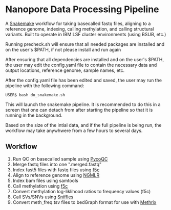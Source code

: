 # Nanopore Data Processing Pipeline

A [Snakemake](https://snakemake.readthedocs.io/en/stable/index.html) workflow for taking basecalled fastq files, aligning to a reference genome, indexing, calling methylation, and calling structural variants. Built to operate in IBM LSF cluster environments (using BSUB, etc.)

Running precheck.sh will ensure that all needed packages are installed and on the user's $PATH, if not please install and run again

After ensuring that all dependencies are installed and on the user's $PATH, the user may edit the config.yaml file to contain the necessary data and output locations, reference genome, sample names, etc.

After the config.yaml file has been edited and saved, the user may run the pipeline with the following command:

```
USER$ bash do_snakemake.sh
```

This will launch the snakemake pipeline. It is recommended to do this in a screen that one can detach from after starting the pipeline so that it is running in the background. 

Based on the size of the intial data, and if the full pipeline is being run, the workflow may take anywhwere from a few hours to several days.

## Workflow

1. Run QC on basecalled sample using [PycoQC](https://github.com/a-slide/pycoQC)
2. Merge fastq files into one ".merged.fastq"
3. Index fast5 files with fastq files using [f5c](https://github.com/hasindu2008/f5c) 
4. Align to reference genome using [NGMLR](https://github.com/philres/ngmlr)
5. Index bam files using samtools
6. Call methylation using [f5c](https://github.com/hasindu2008/f5c) 
7. Convert methylation log-liklihood ratios to frequency values (f5c)
8. Call SVs/SNVs using [Sniffles](https://github.com/fritzsedlazeck/Sniffles)
9. Convert meth_freq.tsv files to bedGraph format for use with [Methrix](https://github.com/CompEpigen/methrix)
